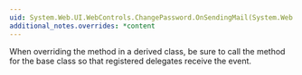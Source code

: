 ```yaml
---
uid: System.Web.UI.WebControls.ChangePassword.OnSendingMail(System.Web.UI.WebControls.MailMessageEventArgs)
additional_notes.overrides: *content
---
```


<p>When overriding the <xref href="System.Web.UI.WebControls.ChangePassword.OnSendingMail(System.Web.UI.WebControls.MailMessageEventArgs)"></xref> method in a derived class, be sure to call the <xref href="System.Web.UI.WebControls.ChangePassword.OnSendingMail(System.Web.UI.WebControls.MailMessageEventArgs)"></xref> method for the base class so that registered delegates receive the event.</p>


